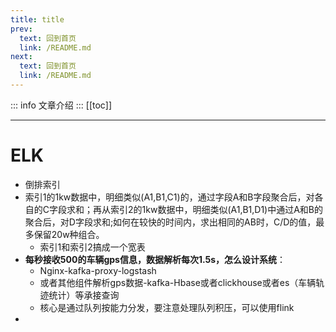```yaml
---
title: title
prev:
  text: 回到首页
  link: /README.md
next:
  text: 回到首页
  link: /README.md
---
```

::: info
文章介绍
:::
[[toc]]

***
# ELK

* 倒排索引
* 索引1的1kw数据中，明细类似(A1,B1,C1)的，通过字段A和B字段聚合后，对各自的C字段求和；再从索引2的1kw数据中，明细类似(A1,B1,D1)中通过A和B的聚合后，对D字段求和;如何在较快的时间内，求出相同的AB时，C/D的值，最多保留20w种组合。
    * 索引1和索引2搞成一个宽表
* **每秒接收500的车辆gps信息，数据解析每次1.5s，怎么设计系统**：
    * Nginx-kafka-proxy-logstash
    * 或者其他组件解析gps数据-kafka-Hbase或者clickhouse或者es（车辆轨迹统计）等承接查询
    * 核心是通过队列按能力分发，要注意处理队列积压，可以使用flink
* 

